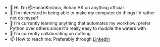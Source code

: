 - 👋 Hi, I’m @HananKrishna, Rohan AK on anything official
- 👀 I’m interested in being able to make my computer do things I'd rather not do myself
- 🌱 I’m currently learning anything that automates my workflow; prefer Python over others since it's really easy to muddle the waters with
- 💞️ I’m currently collaborating on nothing
- 📫 How to reach me: Preferably through [Linkedin](https://www.linkedin.com/in/rohan-ak/)

<!---
HananKrishna/HananKrishna is a ✨ special ✨ repository because its `README.md` (this file) appears on your GitHub profile.
You can click the Preview link to take a look at your changes.
--->
